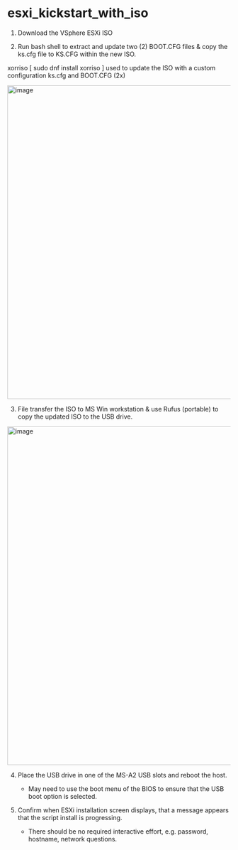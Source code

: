 # esxi_kickstart_with_iso


1) Download the VSphere ESXi ISO

2) Run bash shell to extract and update two (2) BOOT.CFG files & copy the ks.cfg file to KS.CFG within the new ISO.
   
xorriso [ sudo dnf install xorriso ] used to update the ISO with a custom configuration ks.cfg and BOOT.CFG (2x)

<img width="991" height="706" alt="image" src="https://github.com/user-attachments/assets/aded6cb0-f696-4d48-9ab9-b4fd12fbffbb" />


3) File transfer the ISO to MS Win workstation & use Rufus (portable) to copy the updated ISO to the USB drive.

<img width="566" height="762" alt="image" src="https://github.com/user-attachments/assets/f3db151e-a98b-4e3a-9b73-35da80046a19" />

4) Place the USB drive in one of the MS-A2 USB slots and reboot the host.
   - May need to use the boot menu of the BIOS to ensure that the USB boot option is selected.

5) Confirm when ESXi installation screen displays, that a message appears that the script install is progressing.
   - There should be no required interactive effort, e.g. password, hostname, network questions.
